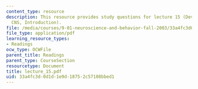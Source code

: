 ```yaml
---
content_type: resource
description: This resource provides study questions for lecture 15 (Development of
  CNS, Introduction).
file: /media/courses/9-01-neuroscience-and-behavior-fall-2003/33a4fc3d0d1d1e9d18752c57108bbed1_lecture_15.pdf
file_type: application/pdf
learning_resource_types:
- Readings
ocw_type: OCWFile
parent_title: Readings
parent_type: CourseSection
resourcetype: Document
title: lecture_15.pdf
uid: 33a4fc3d-0d1d-1e9d-1875-2c57108bbed1
---
```

